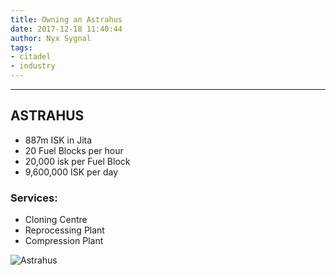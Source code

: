 ```yaml
---
title: Owning an Astrahus
date: 2017-12-18 11:40:44
author: Nyx Sygnal
tags:
- citadel
- industry
---
```

***

## ASTRAHUS

- 887m ISK in Jita
- 20 Fuel Blocks per hour
- 20,000 isk per Fuel Block
- 9,600,000 ISK per day

### Services:
- Cloning Centre
- Reprocessing Plant
- Compression Plant

![Astrahus](/images/astrahus.png)